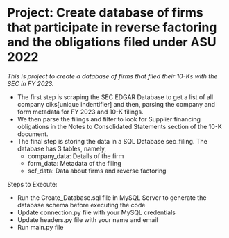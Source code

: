 # Project: Create database of firms that participate in reverse factoring and the obligations filed under ASU 2022 #

*This is project to create a database of firms that filed their 10-Ks with the SEC in FY 2023.* 

- The first step is scraping the SEC EDGAR Database to get a list of all company ciks[unique indentifier] and then, parsing the company and form metadata for FY 2023 and 10-K filings. 
- We then parse the filings and filter to look for Supplier financing obligations in the Notes to Consolidated Statements section of the 10-K document.
-  The final step is storing the data in a SQL Database sec_filing. The database has 3 tables, namely, 
    * company_data: Details of the firm 
    * form_data: Metadata of the filing
    * scf_data: Data about firms and reverse factoring


Steps to Execute: 
- Run the Create_Database.sql file in MySQL Server to generate the database schema before executing the code
- Update connection.py file with your MySQL credentials 
- Update headers.py file with your name and email
- Run main.py file